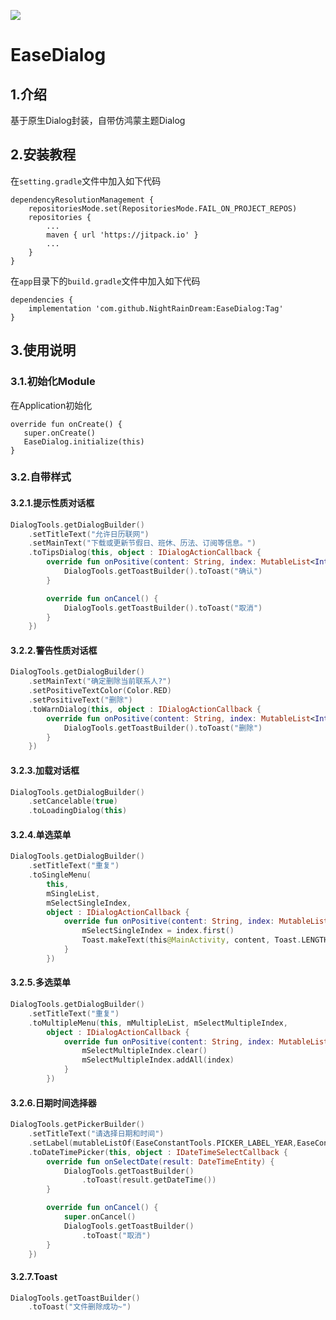 [![](https://jitpack.io/v/NightRainDream/EaseDialog.svg)](https://jitpack.io/#NightRainDream/EaseDialog)

# EaseDialog

## 1.介绍
基于原生Dialog封装，自带仿鸿蒙主题Dialog

## 2.安装教程

在`setting.gradle`文件中加入如下代码

```
dependencyResolutionManagement {
    repositoriesMode.set(RepositoriesMode.FAIL_ON_PROJECT_REPOS)
    repositories {
        ...
        maven { url 'https://jitpack.io' }
        ...
    }
}
```
在`app`目录下的`build.gradle`文件中加入如下代码

```
dependencies {
	implementation 'com.github.NightRainDream:EaseDialog:Tag'
}
```
## 3.使用说明

### 3.1.初始化Module

在Application初始化

```
override fun onCreate() {
   super.onCreate()
   EaseDialog.initialize(this)
}
```
### 3.2.自带样式

#### 3.2.1.提示性质对话框

```kotlin
DialogTools.getDialogBuilder()
    .setTitleText("允许日历联网")
    .setMainText("下载或更新节假日、班休、历法、订阅等信息。")
    .toTipsDialog(this, object : IDialogActionCallback {
        override fun onPositive(content: String, index: MutableList<Int>) {
            DialogTools.getToastBuilder().toToast("确认")
        }

        override fun onCancel() {
            DialogTools.getToastBuilder().toToast("取消")
        }
    })
```

#### 3.2.2.警告性质对话框

```kotlin
DialogTools.getDialogBuilder()
    .setMainText("确定删除当前联系人?")
    .setPositiveTextColor(Color.RED)
    .setPositiveText("删除")
    .toWarnDialog(this, object : IDialogActionCallback {
        override fun onPositive(content: String, index: MutableList<Int>) {
            DialogTools.getToastBuilder().toToast("删除")
        }
    })
```

#### 3.2.3.加载对话框

```kotlin
DialogTools.getDialogBuilder()
    .setCancelable(true)
    .toLoadingDialog(this)
```

#### 3.2.4.单选菜单

```kotlin
DialogTools.getDialogBuilder()
    .setTitleText("重复")
    .toSingleMenu(
        this,
        mSingleList,
        mSelectSingleIndex,
        object : IDialogActionCallback {
            override fun onPositive(content: String, index: MutableList<Int>) {
                mSelectSingleIndex = index.first()
                Toast.makeText(this@MainActivity, content, Toast.LENGTH_SHORT).show()
            }
        })
```

#### 3.2.5.多选菜单

```kotlin
DialogTools.getDialogBuilder()
    .setTitleText("重复")
    .toMultipleMenu(this, mMultipleList, mSelectMultipleIndex,
        object : IDialogActionCallback {
            override fun onPositive(content: String, index: MutableList<Int>) {
                mSelectMultipleIndex.clear()
                mSelectMultipleIndex.addAll(index)
            }
        })
```

#### 3.2.6.日期时间选择器

```kotlin
DialogTools.getPickerBuilder()
    .setTitleText("请选择日期和时间")
    .setLabel(mutableListOf(EaseConstantTools.PICKER_LABEL_YEAR,EaseConstantTools.PICKER_LABEL_MONTH,EaseConstantTools.PICKER_LABEL_DAY,EaseConstantTools.PICKER_LABEL_HOUR,EaseConstantTools.PICKER_LABEL_MINUTE,EaseConstantTools.PICKER_LABEL_SECOND))
    .toDateTimePicker(this, object : IDateTimeSelectCallback {
        override fun onSelectDate(result: DateTimeEntity) {
            DialogTools.getToastBuilder()
                .toToast(result.getDateTime())
        }

        override fun onCancel() {
            super.onCancel()
            DialogTools.getToastBuilder()
                .toToast("取消")
        }
    })
```

#### 3.2.7.Toast
```kotlin
DialogTools.getToastBuilder()
    .toToast("文件删除成功~")
```







